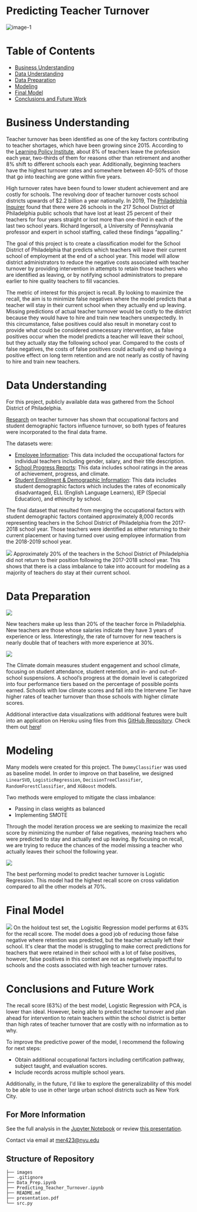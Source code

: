 # Predicting Teacher Turnover
![image-1](https://www.elmhurst.edu/wp-content/uploads/2020/06/teacher-retention-illustration.jpg) <br />

# Table of Contents
* [Business Understanding](https://github.com/mross715/Predicting_Teacher_Turnover#business-understanding)
* [Data Understanding](https://github.com/mross715/Predicting_Teacher_Turnover#data-understanding)
* [Data Preparation](https://github.com/mross715/Predicting_Teacher_Turnover#data-preparation)
* [Modeling](https://github.com/mross715/Predicting_Teacher_Turnover#modeling)
* [Final Model](https://github.com/mross715/Predicting_Teacher_Turnover#final-model)
* [Conclusions and Future Work](https://github.com/mross715/Predicting_Teacher_Turnover#conclusions-and-future-work)

# Business Understanding
Teacher turnover has been identified as one of the key factors contributing to teacher shortages, which have been growing since 2015. According to the [Learning Policy Institute](https://learningpolicyinstitute.org/product/teacher-turnover-brief), about 8% of teachers leave the profession each year, two-thirds of them for reasons other than retirement and another 8% shift to different schools each year. Additionally, beginning teachers have the highest turnover rates and somewhere between 40-50% of those that go into teaching are gone within five years.

High turnover rates have been found to lower student achievement and are costly for schools. The revolving door of teacher turnover costs school districts upwards of $2.2 billion a year nationally. In 2019, The [Philadelphia Inquirer](https://www.inquirer.com/news/philadephia-district-schools-teacher-turnover-solutions-20190503.html) found that there were 26 schools in the 217 School District of Philadelphia public schools that have lost at least 25 percent of their teachers for four years straight or lost more than one-third in each of the last two school years. Richard Ingersoll, a University of Pennsylvania professor and expert in school staffing, called these findings “appalling.”

The goal of this project is to create a classification model for the School District of Philadelphia that predicts which teachers will leave their current school of employment at the end of a school year. This model will allow district administrators to reduce the negative costs associated with teacher turnover by providing intervention in attempts to retain those teachers who are identified as leaving, or by notifying school administrators to prepare earlier to hire quality teachers to fill vacancies.

The metric of interest for this project is recall. By looking to maximize the recall, the aim is to minimize false negatives where the model predicts that a teacher will stay in their current school when they actually end up leaving. Missing predictions of actual teacher turnover would be costly to the district because they would have to hire and train new teachers unexpectedly. In this circumstance, false positives could also result in monetary cost to provide what could be considered unnecessary intervention, as false positives occur when the model predicts a teacher will leave their school, but they actually stay the following school year. Compared to the costs of false negatives, the costs of false positives could actually end up having a positive effect on long term retention and are not nearly as costly of having to hire and train new teachers.

# Data Understanding
For this project, publicly available data was gathered from the School District of Philadelphia. 

[Research](https://cepa.stanford.edu/content/how-teaching-conditions-predict-teacher-turnover-california-schools) on teacher turnover has shown that occupational factors and student demographic factors influence turnover, so both types of features were incorporated to the final data frame.

The datasets were:

* [Employee Information](https://www.philasd.org/performance/programsservices/open-data/district-information/#employee_data): This data included the occupational factors for individual teachers including gender, salary, and their title description.
* [School Progress Reports](https://www.philasd.org/performance/programsservices/school-progress-reports/spr-helpful-resources/): This data includes school ratings in the areas of achievement, progress, and climate.
* [Student Enrollment & Demographic Information](https://www.philasd.org/performance/programsservices/open-data/school-information/#school_enrollment): This data includes student demographic factors which includes the rates of economically disadvantaged, ELL (English Language Learners), IEP (Special Education), and ethincity by school.

The final dataset that resulted from merging the occupational factors with student demographic factors contained approximately 8,000 records representing teachers in the School District of Philadelphia from the 2017-2018 school year. Those teachers were identified as either returning to their current placement or having turned over using employee information from the 2018-2019 school year. 

<img src="images/Target.png">
Approximately 20% of the teachers in the School District of Philadelphia did not return to their position following the 2017-2018 school year. This shows that there is a class imbalance to take into account for modeling as a majority of teachers do stay at their current school.

# Data Preparation
<img src="images/New_teacher.png">

New teachers make up less than 20% of the teacher force in Philadelphia. New teachers are those whose salaries indicate they have 3 years of experience or less. Interestingly, the rate of turnover for new teachers is nearly double that of teachers with more experience at 30%.

<img src="images/Climate.png">

The Climate domain measures student engagement and school climate, focusing on student attendance, student retention, and in- and out-of-school suspensions. A school’s progress at the domain level is categorized into four performance tiers based on the percentage of possible points earned. Schools with low climate scores and fall into the Intervene Tier have higher rates of teacher turnover than those schools with higher climate scores.

Additional interactive data visualizations with additional features were built into an application on Heroku using files from this [GitHub Repository](https://github.com/mross715/try_dash_app.git). Check them out [here](https://exploring-teacher-turnover.herokuapp.com/)!

# Modeling
Many models were created for this project. The `DummyClassifier` was used as baseline model. In order to improve on that baseline, we designed `LinearSVD`, `LogisticRegression`, `DecisionTreeClassifier`, `RandomForestClassifier`, and `XGBoost` models. 

Two methods were employed to mitigate the class imbalance:
* Passing in class weights as balanced
* Implementing SMOTE

Through the model iteration process we are seeking to maximize the recall score by minimizing the number of false negatives, meaning teachers who were predicted to stay and actually end up leaving. By focusing on recall, we are trying to reduce the chances of the model missing a teacher who actually leaves their school the following year.

<img src="images/Model_Scores.png">

The best performing model to predict teacher turnover is Logistic Regression. This model had the highest recall score on cross validation compared to all the other models at 70%.

# Final Model
<img src="images/Final_Matrix.png">
On the holdout test set, the Logisitic Regression model performs at 63% for the recall score. The model does a good job of reducing those false negative where retention was predicted, but the teacher actually left their school. It's clear that the model is struggling to make correct predictions for teachers that were retained in their school with a lot of false positives, however, false positives in this context are not as negatively impactful to schools and the costs associated with high teacher turnover rates.

# Conclusions and Future Work
The recall score (63%) of the best model, Logistic Regression with PCA, is lower than ideal. However, being able to predict teacher turnover and plan ahead for intervention to retain teachers within the school district is better than high rates of teacher turnover that are costly with no information as to why.

To improve the predictive power of the model, I recommend the following for next steps:

* Obtain additional occupational factors including certification pathway, subject taught, and evaluation scores.
* Include records across multiple school years.

Additionally, in the future, I'd like to explore the generalizability of this model to be able to use in other large urban school districts such as New York City.

## For More Information
See the full analysis in the [Jupyter Notebook](Predicting_Teacher_Turnover.ipynb) or review [this presentation](presentation.pdf).

Contact via email at mer423@nyu.edu 


## Structure of Repository
```  
├── images
├── .gitignore
├── Data_Prep.ipynb   
├── Predicting_Teacher_Turnover.ipynb
├── README.md
├── presentation.pdf  
└── src.py    
```
